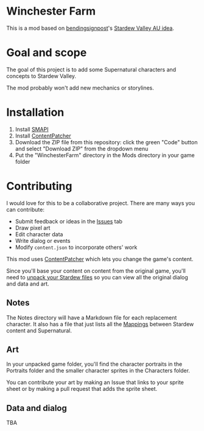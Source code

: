 # Winchester Farm

This is a mod based on [bendingsignpost](https://bendingsignpost.tumblr.com)'s [Stardew Valley AU idea](https://bendingsignpost.tumblr.com/post/659639150496120832/au-stardew-valley).

# Goal and scope

The goal of this project is to add some Supernatural characters and concepts to Stardew Valley. 

The mod probably won't add new mechanics or storylines.

# Installation

1. Install [SMAPI](https://smapi.io/)
2. Install [ContentPatcher](https://www.nexusmods.com/stardewvalley/mods/1915)
3. Download the ZIP file from this repository: click the green "Code" button and select "Download ZIP" from the dropdown menu
4. Put the "WinchesterFarm" directory in the Mods directory in your game folder

# Contributing 

I would love for this to be a collaborative project. There are many ways you can contribute:

* Submit feedback or ideas in the [Issues]() tab
* Draw pixel art
* Edit character data
* Write dialog or events
* Modify `content.json` to incorporate others' work

This mod uses [ContentPatcher](https://stardewcommunitywiki.com/Modding:Content_Patcher) which lets you change the game's content.

Since you'll base your content on content from the original game, you'll need to [unpack your Stardew files](
https://stardewcommunitywiki.com/Modding:Editing_XNB_files#Unpack_game_files) so you can view all the original dialog and data and art.

## Notes

The Notes directory will have a Markdown file for each replacement character. It also has a file that just lists all the [Mappings](notes/Mappings.md) between Stardew content and Supernatural.

## Art

In your unpacked game folder, you'll find the character portraits in the Portraits folder and the smaller character sprites in the Characters folder. 

You can contribute your art by making an Issue that links to your sprite sheet or by making a pull request that adds the sprite sheet.

## Data and dialog 

TBA